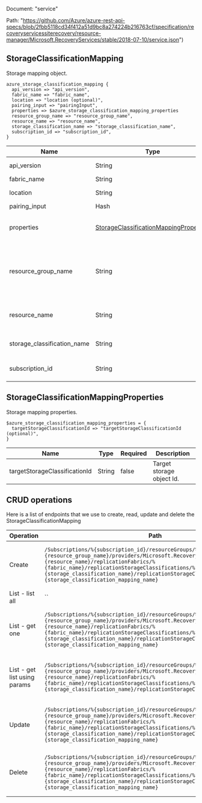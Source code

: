 Document: "service"


Path: "https://github.com/Azure/azure-rest-api-specs/blob/2fbb5118cd34f412a51d9bc8a274224b216763cf/specification/recoveryservicessiterecovery/resource-manager/Microsoft.RecoveryServices/stable/2018-07-10/service.json")

## StorageClassificationMapping

Storage mapping object.

```puppet
azure_storage_classification_mapping {
  api_version => "api_version",
  fabric_name => "fabric_name",
  location => "location (optional)",
  pairing_input => "pairingInput",
  properties => $azure_storage_classification_mapping_properties
  resource_group_name => "resource_group_name",
  resource_name => "resource_name",
  storage_classification_name => "storage_classification_name",
  subscription_id => "subscription_id",
}
```

| Name        | Type           | Required       | Description       |
| ------------- | ------------- | ------------- | ------------- |
|api_version | String | true | Client Api Version. |
|fabric_name | String | true | Fabric name. |
|location | String | false | Resource Location |
|pairing_input | Hash | true | Pairing input. |
|properties | [StorageClassificationMappingProperties](#storageclassificationmappingproperties) | false | Properties of the storage mapping object. |
|resource_group_name | String | true | The name of the resource group where the recovery services vault is present. |
|resource_name | String | true | The name of the recovery services vault. |
|storage_classification_name | String | true | Storage classification name. |
|subscription_id | String | true | The subscription Id. |
        
## StorageClassificationMappingProperties

Storage mapping properties.

```puppet
$azure_storage_classification_mapping_properties = {
  targetStorageClassificationId => "targetStorageClassificationId (optional)",
}
```

| Name        | Type           | Required       | Description       |
| ------------- | ------------- | ------------- | ------------- |
|targetStorageClassificationId | String | false | Target storage object Id. |



## CRUD operations

Here is a list of endpoints that we use to create, read, update and delete the StorageClassificationMapping

| Operation | Path | Verb | Description | OperationID |
| ------------- | ------------- | ------------- | ------------- | ------------- |
|Create|`/Subscriptions/%{subscription_id}/resourceGroups/%{resource_group_name}/providers/Microsoft.RecoveryServices/vaults/%{resource_name}/replicationFabrics/%{fabric_name}/replicationStorageClassifications/%{storage_classification_name}/replicationStorageClassificationMappings/%{storage_classification_mapping_name}`|Put|The operation to create a storage classification mapping.|ReplicationStorageClassificationMappings_Create|
|List - list all|``||||
|List - get one|`/Subscriptions/%{subscription_id}/resourceGroups/%{resource_group_name}/providers/Microsoft.RecoveryServices/vaults/%{resource_name}/replicationFabrics/%{fabric_name}/replicationStorageClassifications/%{storage_classification_name}/replicationStorageClassificationMappings/%{storage_classification_mapping_name}`|Get|Gets the details of the specified storage classification mapping.|ReplicationStorageClassificationMappings_Get|
|List - get list using params|`/Subscriptions/%{subscription_id}/resourceGroups/%{resource_group_name}/providers/Microsoft.RecoveryServices/vaults/%{resource_name}/replicationFabrics/%{fabric_name}/replicationStorageClassifications/%{storage_classification_name}/replicationStorageClassificationMappings`|Get|Lists the storage classification mappings for the fabric.|ReplicationStorageClassificationMappings_ListByReplicationStorageClassifications|
|Update|`/Subscriptions/%{subscription_id}/resourceGroups/%{resource_group_name}/providers/Microsoft.RecoveryServices/vaults/%{resource_name}/replicationFabrics/%{fabric_name}/replicationStorageClassifications/%{storage_classification_name}/replicationStorageClassificationMappings/%{storage_classification_mapping_name}`|Put|The operation to create a storage classification mapping.|ReplicationStorageClassificationMappings_Create|
|Delete|`/Subscriptions/%{subscription_id}/resourceGroups/%{resource_group_name}/providers/Microsoft.RecoveryServices/vaults/%{resource_name}/replicationFabrics/%{fabric_name}/replicationStorageClassifications/%{storage_classification_name}/replicationStorageClassificationMappings/%{storage_classification_mapping_name}`|Delete|The operation to delete a storage classification mapping.|ReplicationStorageClassificationMappings_Delete|
